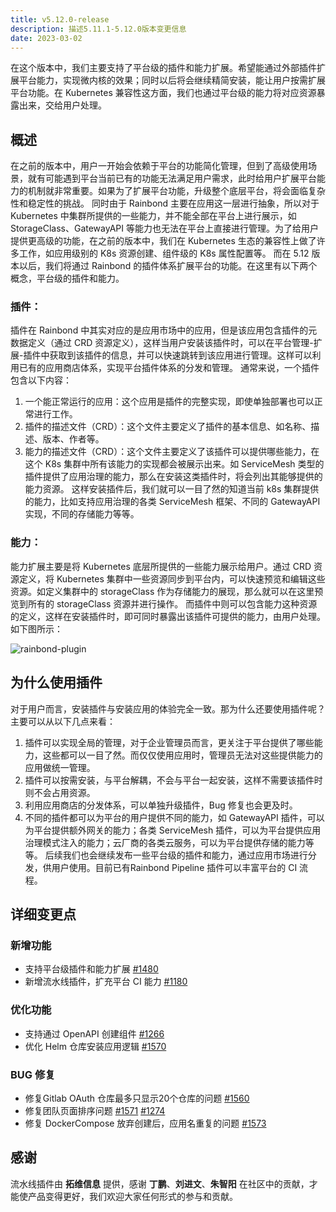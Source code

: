 ```yaml
---
title: v5.12.0-release
description: 描述5.11.1-5.12.0版本变更信息
date: 2023-03-02
---
```


在这个版本中，我们主要支持了平台级的插件和能力扩展。希望能通过外部插件扩展平台能力，实现微内核的效果；同时以后将会继续精简安装，能让用户按需扩展平台功能。在 Kubernetes 兼容性这方面，我们也通过平台级的能力将对应资源暴露出来，交给用户处理。

## 概述

在之前的版本中，用户一开始会依赖于平台的功能简化管理，但到了高级使用场景，就有可能遇到平台当前已有的功能无法满足用户需求，此时给用户扩展平台能力的机制就非常重要。如果为了扩展平台功能，升级整个底层平台，将会面临复杂性和稳定性的挑战。
同时由于 Rainbond 主要在应用这一层进行抽象，所以对于 Kubernetes 中集群所提供的一些能力，并不能全部在平台上进行展示，如 StorageClass、GatewayAPI 等能力也无法在平台上直接进行管理。为了给用户提供更高级的功能，在之前的版本中，我们在 Kubernetes 生态的兼容性上做了许多工作，如应用级别的 K8s 资源创建、组件级的 K8s 属性配置等。
而在 5.12 版本以后，我们将通过 Rainbond 的插件体系扩展平台的功能。在这里有以下两个概念，平台级的插件和能力。

### 插件：

插件在 Rainbond 中其实对应的是应用市场中的应用，但是该应用包含插件的元数据定义（通过 CRD 资源定义），这样当用户安装该插件时，可以在平台管理-扩展-插件中获取到该插件的信息，并可以快速跳转到该应用进行管理。这样可以利用已有的应用商店体系，实现平台插件体系的分发和管理。
通常来说，一个插件包含以下内容：
1. 一个能正常运行的应用：这个应用是插件的完整实现，即使单独部署也可以正常进行工作。
2. 插件的描述文件（CRD）：这个文件主要定义了插件的基本信息、如名称、描述、版本、作者等。
3. 能力的描述文件（CRD）：这个文件主要定义了该插件可以提供哪些能力，在这个 K8s 集群中所有该能力的实现都会被展示出来。如 ServiceMesh 类型的插件提供了应用治理的能力，那么在安装这类插件时，将会列出其能够提供的能力资源。
这样安装插件后，我们就可以一目了然的知道当前 k8s 集群提供的能力，比如支持应用治理的各类 ServiceMesh 框架、不同的 GatewayAPI 实现，不同的存储能力等等。

### 能力：

能力扩展主要是将 Kubernetes 底层所提供的一些能力展示给用户。通过 CRD 资源定义，将 Kubernetes 集群中一些资源同步到平台内，可以快速预览和编辑这些资源。如定义集群中的 storageClass 作为存储能力的展现，那么就可以在这里预览到所有的 storageClass 资源并进行操作。
而插件中则可以包含能力这种资源的定义，这样在安装插件时，即可同时暴露出该插件可提供的能力，由用户处理。如下图所示：

![rainbond-plugin](https://grstatic.oss-cn-shanghai.aliyuncs.com/docs/5.12/community/change/rainbond-plugin.jpg)

## 为什么使用插件

对于用户而言，安装插件与安装应用的体验完全一致。那为什么还要使用插件呢？主要可以从以下几点来看：
1. 插件可以实现全局的管理，对于企业管理员而言，更关注于平台提供了哪些能力，这些都可以一目了然。而仅仅使用应用时，管理员无法对这些提供能力的应用做统一管理。
2. 插件可以按需安装，与平台解耦，不会与平台一起安装，这样不需要该插件时则不会占用资源。
3. 利用应用商店的分发体系，可以单独升级插件，Bug 修复也会更及时。
4. 不同的插件都可以为平台的用户提供不同的能力，如 GatewayAPI 插件，可以为平台提供额外网关的能力；各类 ServiceMesh 插件，可以为平台提供应用治理模式注入的能力；云厂商的各类云服务，可以为平台提供存储的能力等等。
后续我们也会继续发布一些平台级的插件和能力，通过应用市场进行分发，供用户使用。目前已有Rainbond Pipeline 插件可以丰富平台的 CI 流程。

## 详细变更点

### 新增功能

- 支持平台级插件和能力扩展 [#1480](https://github.com/goodrain/rainbond/issues/1480)
- 新增流水线插件，扩充平台 CI 能力 [#1180](https://github.com/goodrain/rainbond-ui/pull/1180)

### 优化功能

- 支持通过 OpenAPI 创建组件 [#1266](https://github.com/goodrain/rainbond-console/pull/1266)
- 优化 Helm 仓库安装应用逻辑 [#1570](https://github.com/goodrain/rainbond/pull/1570)

### BUG 修复

- 修复Gitlab OAuth 仓库最多只显示20个仓库的问题 [#1560](https://github.com/goodrain/rainbond/issues/1560)
- 修复团队页面排序问题 [#1571](https://github.com/goodrain/rainbond/pull/1571) [#1274](https://github.com/goodrain/rainbond-console/pull/1274)
- 修复 DockerCompose 放弃创建后，应用名重复的问题 [#1573](https://github.com/goodrain/rainbond/issues/1573)

## 感谢
流水线插件由 **拓维信息** 提供，感谢 **丁鹏**、**刘进文**、**朱智阳** 在社区中的贡献，才能使产品变得更好，我们欢迎大家任何形式的参与和贡献。